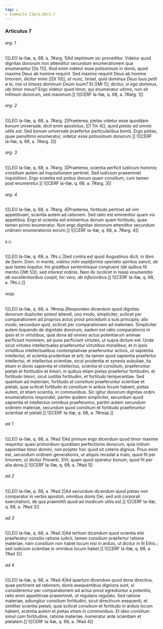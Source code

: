 ```yaml
---
tags : 
- Summa/Ia-IIæ/q.68/a.7
---
```


### Articulus 7

###### arg. 1
![[LEO Ia-IIæ, q. 68, a. 7#arg. 1|Ad septimum sic proceditur. Videtur quod dignitas donorum non attenditur secundum enumerationem qua enumerantur [[Is 11]]. Illud enim videtur esse potissimum in donis, quod maxime Deus ab homine requirit. Sed maxime requirit Deus ab homine timorem, dicitur enim [[Dt 10]], *et nunc, Israel, quid dominus Deus tuus petit a te, nisi ut timeas dominum Deum tuum?* Et [[Ml 1]], dicitur, *si ego dominus, ubi timor meus?* Ergo videtur quod timor, qui enumeratur ultimo, non sit infimum donorum, sed maximum.]]
![[CERF Ia-IIæ, q. 68, a. 7#arg. 1]]

###### arg. 2
![[LEO Ia-IIæ, q. 68, a. 7#arg. 2|Praeterea, pietas videtur esse quoddam bonum universale, dicit enim apostolus, [[1 Tm 4]], quod *pietas ad omnia utilis est*. Sed bonum universale praefertur particularibus bonis. Ergo pietas, quae penultimo enumeratur, videtur esse potissimum donorum.]]
![[CERF Ia-IIæ, q. 68, a. 7#arg. 2]]

###### arg. 3
![[LEO Ia-IIæ, q. 68, a. 7#arg. 3|Praeterea, scientia perficit iudicium hominis; consilium autem ad inquisitionem pertinet. Sed iudicium praeeminet inquisitioni. Ergo scientia est potius donum quam consilium, cum tamen post enumeretur.]]
![[CERF Ia-IIæ, q. 68, a. 7#arg. 3]]

###### arg. 4
![[LEO Ia-IIæ, q. 68, a. 7#arg. 4|Praeterea, fortitudo pertinet ad vim appetitivam; scientia autem ad rationem. Sed ratio est eminentior quam vis appetitiva. Ergo et scientia est eminentius donum quam fortitudo, quae tamen primo enumeratur. Non ergo dignitas donorum attenditur secundum ordinem enumerationis eorum.]]
![[CERF Ia-IIæ, q. 68, a. 7#arg. 4]]

###### s.c.
![[LEO Ia-IIæ, q. 68, a. 7#s.c.|Sed contra est quod Augustinus dicit, in libro de Serm. Dom. in monte, *videtur mihi septiformis operatio spiritus sancti, de qua Isaias loquitur, his gradibus sententiisque congruere* (de quibus fit mentio [[Mt 5]]); sed interest ordinis. Nam ibi (scilicet in Isaia) *enumeratio ab excellentioribus coepit, hic vero, ab inferioribus*.]]
![[CERF Ia-IIæ, q. 68, a. 7#s.c.]]

###### resp.
![[LEO Ia-IIæ, q. 68, a. 7#resp.|Respondeo dicendum quod dignitas donorum dupliciter potest attendi, uno modo, simpliciter, scilicet per comparationem ad proprios actus prout procedunt a suis principiis; alio modo, secundum quid, scilicet per comparationem ad materiam. Simpliciter autem loquendo de dignitate donorum, eadem est ratio comparationis in ipsis et in virtutibus, quia dona ad omnes actus potentiarum animae perficiunt hominem, ad quos perficiunt virtutes, ut supra dictum est. Unde sicut virtutes intellectuales praeferuntur virtutibus moralibus; et in ipsis virtutibus intellectualibus contemplativae praeferuntur activis, ut sapientia intellectui, et scientia prudentiae et arti; ita tamen quod sapientia praefertur intellectui, et intellectus scientiae, sicut prudentia et synesis eubuliae, ita etiam in donis sapientia et intellectus, scientia et consilium, praeferuntur pietati et fortitudini et timori; in quibus etiam pietas praefertur fortitudini, et fortitudo timori, sicut iustitia fortitudini, et fortitudo temperantiae. Sed quantum ad materiam, fortitudo et consilium praeferuntur scientiae et pietati, quia scilicet fortitudo et consilium in arduis locum habent; pietas autem, et etiam scientia, in communibus. Sic igitur donorum dignitas ordini enumerationis respondet, partim quidem simpliciter, secundum quod sapientia et intellectus omnibus praeferuntur, partim autem secundum ordinem materiae, secundum quod consilium et fortitudo praeferuntur scientiae et pietati.]]
![[CERF Ia-IIæ, q. 68, a. 7#resp.]]

###### ad 1
![[LEO Ia-IIæ, q. 68, a. 7#ad 1|Ad primum ergo dicendum quod timor maxime requiritur quasi primordium quoddam perfectionis donorum, quia initium sapientiae timor domini, non propter hoc quod sit ceteris dignius. Prius enim est, secundum ordinem generationis, ut aliquis recedat a malo, quod fit per timorem, ut dicitur Proverb. XVI; quam quod operetur bonum, quod fit per alia dona.]]
![[CERF Ia-IIæ, q. 68, a. 7#ad 1]]

###### ad 2
![[LEO Ia-IIæ, q. 68, a. 7#ad 2|Ad secundum dicendum quod pietas non comparatur in verbis apostoli, omnibus donis Dei, sed soli corporali exercitationi, de qua praemittit quod ad modicum utilis est.]]
![[CERF Ia-IIæ, q. 68, a. 7#ad 2]]

###### ad 3
![[LEO Ia-IIæ, q. 68, a. 7#ad 3|Ad tertium dicendum quod scientia etsi praeferatur consilio ratione iudicii, tamen consilium praefertur ratione materiae, nam consilium non habet locum nisi in arduis, ut dicitur in III Ethic.; sed iudicium scientiae in omnibus locum habet.]]
![[CERF Ia-IIæ, q. 68, a. 7#ad 3]]

###### ad 4
![[LEO Ia-IIæ, q. 68, a. 7#ad 4|Ad quartum dicendum quod dona directiva, quae pertinent ad rationem, donis exequentibus digniora sunt, si considerentur per comparationem ad actus prout egrediuntur a potentiis, ratio enim appetitivae praeeminet, ut regulans regulato. Sed ratione materiae, adiungitur consilium fortitudini, sicut directivum exequenti, et similiter scientia pietati, quia scilicet consilium et fortitudo in arduis locum habent, scientia autem et pietas etiam in communibus. Et ideo consilium simul cum fortitudine, ratione materiae, numeratur ante scientiam et pietatem.]]
![[CERF Ia-IIæ, q. 68, a. 7#ad 4]]

